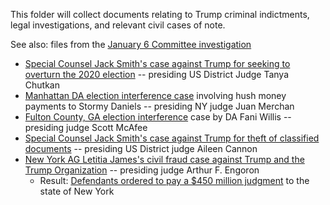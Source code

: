 This folder will collect documents relating to Trump criminal indictments, legal investigations, and relevant civil cases of note.

See also: files from the [January 6 Committee investigation](https://github.com/doctorparadox/historical-texts/tree/master/january-6)

* [Special Counsel Jack Smith's case against Trump for seeking to overturn the 2020 election](https://github.com/doctorparadox/historical-texts/tree/master/trump-indictments/special-counsel) -- presiding US District Judge Tanya Chutkan
* [Manhattan DA election interference case](https://github.com/doctorparadox/historical-texts/tree/master/trump-indictments/manhattan-stormy) involving hush money payments to Stormy Daniels -- presiding NY judge Juan Merchan
* [Fulton County, GA election interference](https://github.com/doctorparadox/historical-texts/tree/master/trump-indictments/GA-grand-jury) case by DA Fani Willis -- presiding judge Scott McAfee
* [Special Counsel Jack Smith's case against Trump for theft of classified documents](https://github.com/doctorparadox/historical-texts/tree/master/trump-indictments/classified-documents) -- presiding US District judge Aileen Cannon
* [New York AG Letitia James's civil fraud case against Trump and the Trump Organization](https://github.com/doctorparadox/historical-texts/tree/master/trump-indictments/trump-org) -- presiding judge Arthur F. Engoron
  * Result: [Defendants ordered to pay a $450 million judgment](https://ag.ny.gov/press-release/2024/attorney-general-james-wins-landmark-victory-case-against-donald-trump) to the state of New York
